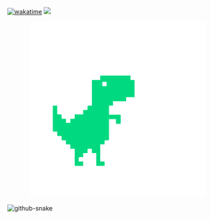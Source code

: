 [![wakatime](https://wakatime.com/badge/user/ad7bfd8e-e910-4715-8f37-d588ffbdd3f8.svg)](https://wakatime.com/@ad7bfd8e-e910-4715-8f37-d588ffbdd3f8)
![](https://komarev.com/ghpvc/?username=NoCtrlZ1110)
<p align="center">
<a href='https://www.facebook.com/NoCtrlZ/'>
<img src="https://raw.githubusercontent.com/NoCtrlZ1110/NoCtrlZ1110/master/gif/dino_transparent.gif" alt="noctrlz1110" height=400 />
</p>
</a>
<picture>
  <source media="(prefers-color-scheme: dark)" srcset="github-snake-dark.svg" />
  <source media="(prefers-color-scheme: light)" srcset="github-snake.svg" />
  <img alt="github-snake" src="github-snake.svg" />
</picture>
